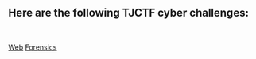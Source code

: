 <h2> Here are the following TJCTF cyber challenges:</h2>

<br>

  [Web](https://github.com/angieintech/CTFWriteUps/tree/main/TJCTF/Web)
  [Forensics](https://github.com/angieintech/CTFWriteUps/tree/main/TJCTF/Forensics)

